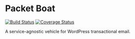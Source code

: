 # Packet Boat

[![Build Status](https://travis-ci.org/bight/packetboat.svg?branch=development)](https://travis-ci.org/bight/packetboat
)
[![Coverage Status](https://coveralls.io/repos/github/bight/packetboat/badge.svg?branch=development)](https://coveralls.io/github/bight/packetboat?branch=development)

A service-agnostic vehicle for WordPress transactional email.
